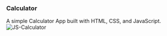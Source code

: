 ### Calculator
A simple Calculator App built with HTML, CSS, and JavaScript.
![JS-Calculator](https://github.com/SrihariReddyBSR/JavaScript-Calculator/assets/147307563/d68d813e-ddbc-48af-a4b2-98ee974eddc8)
